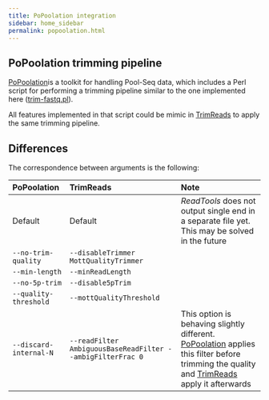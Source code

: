 ```yaml
---
title: PoPoolation integration
sidebar: home_sidebar
permalink: popoolation.html
---
```


## PoPoolation trimming pipeline

[PoPoolation]is a toolkit for handling Pool-Seq data, which includes a Perl script for performing a trimming pipeline similar to the one implemented here ([trim-fastq.pl](https://sourceforge.net/p/popoolation/code/HEAD/tree/trunk/basic-pipeline/trim-fastq.pl)).

All features implemented in that script could be mimic in [TrimReads](TrimReads.html) to apply the same trimming pipeline.

## Differences

The correspondence between arguments is the following:

| PoPoolation            | TrimReads                                                  | Note |
| :--------------------  | :--------------------------------------------------------- | :--- |
| Default                | Default                                                    | _ReadTools_ does not output single end in a separate file yet. This may be solved in the future |
| `--no-trim-quality`    | `--disableTrimmer MottQualityTrimmer`                      | |
| `--min-length`         | `--minReadLength`                                          | |
| `--no-5p-trim`         | `--disable5pTrim`                                          | |
| `--quality-threshold`    | `--mottQualityThreshold`                                   | |
| `--discard-internal-N` | `--readFilter AmbiguousBaseReadFilter --ambigFilterFrac 0` | This option is behaving slightly different. [PoPoolation] applies this filter before trimming the quality and [TrimReads](TrimReads.html) apply it afterwards |


[PoPoolation]: {{site.data.software.popoolation}}
